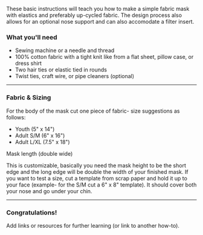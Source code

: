 These basic instructions will teach you how to make a simple fabric mask with elastics and preferably up-cycled fabric. The design process also allows for an optional nose support and can also accomodate a filter insert.

### What you'll need

* Sewing machine or a needle and thread
* 100% cotton fabric with a tight knit like from a flat sheet, pillow case, or dress shirt
* Two hair ties or elastic tied in rounds
* Twist ties, craft wire, or pipe cleaners (optional)

---

### Fabric & Sizing

For the body of the mask cut one piece of fabric- size suggestions as follows:

* Youth (5" x 14")
* Adult S/M (6" x 16")
* Adult L/XL (7.5" x 18")

Mask length (double wide)

This is customizable, basically you need the mask height to be the short edge and the long edge will be double the width of your finished mask. If you want to test a size, cut a template from scrap paper and hold it up to your face (example- for the S/M cut a 6" x 8" template). It should cover both your nose and go under your chin.

---

### Congratulations\!

Add links or resources for further learning (or link to another how-to).
